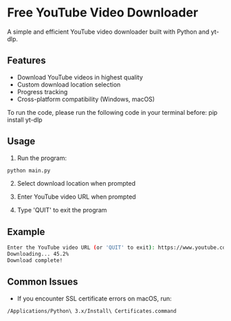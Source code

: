 # Free YouTube Video Downloader

A simple and efficient YouTube video downloader built with Python and yt-dlp.

## Features

- Download YouTube videos in highest quality
- Custom download location selection
- Progress tracking
- Cross-platform compatibility (Windows, macOS)

To run the code, please run the following code in your terminal before: pip install yt-dlp

## Usage

1. Run the program:

```bash
python main.py
```

2. Select download location when prompted

3. Enter YouTube video URL when prompted

4. Type 'QUIT' to exit the program

## Example

```bash
Enter the YouTube video URL (or 'QUIT' to exit): https://www.youtube.com/watch?v=example
Downloading... 45.2%
Download complete!
```

## Common Issues

- If you encounter SSL certificate errors on macOS, run:

```bash
/Applications/Python\ 3.x/Install\ Certificates.command
```
